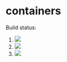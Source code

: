 # containers

Build status:
1. [![](https://github.com/snarayan23/container_oop/workflows/tests-fibonacci/badge.svg)](https://github.com/snarayan23/container_oop/actions?query=workflow%3Atests-fibonacci)
1. [![](https://github.com/snarayan23/container_oop/workflows/tests-range/badge.svg)](https://github.com/snarayan23/container_oop/actions?query=workflow%3Atests-range)
1. [![](https://github.com/snarayan23/container_oop/workflows/tests-unicode/badge.svg)](https://github.com/snarayan23/container_oop/actions?query=workflow%3Atests-unicode)
